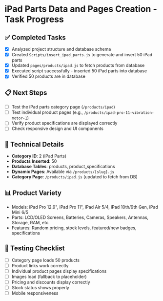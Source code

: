 # iPad Parts Data and Pages Creation - Task Progress

## ✅ Completed Tasks
- [x] Analyzed project structure and database schema
- [x] Created `Scripts/insert_ipad_parts.js` to generate and insert 50 iPad parts
- [x] Updated `pages/products/ipad.js` to fetch products from database
- [x] Executed script successfully - inserted 50 iPad parts into database
- [x] Verified 50 products are in database

## 📋 Next Steps
- [ ] Test the iPad parts category page (`/products/ipad`)
- [ ] Test individual product pages (e.g., `/products/ipad-pro-11-vibration-motor-1`)
- [ ] Verify product specifications are displayed correctly
- [ ] Check responsive design and UI components

## 🔧 Technical Details
- **Category ID**: 2 (iPad Parts)
- **Products Inserted**: 50
- **Database Tables**: products, product_specifications
- **Dynamic Pages**: Available via `/products/[slug].js`
- **Category Page**: `/products/ipad.js` (updated to fetch from DB)

## 📊 Product Variety
- Models: iPad Pro 12.9", iPad Pro 11", iPad Air 5/4, iPad 10th/9th Gen, iPad Mini 6/5
- Parts: LCD/OLED Screens, Batteries, Cameras, Speakers, Antennas, Storage, RAM, etc.
- Features: Random pricing, stock levels, featured/new badges, specifications

## 🧪 Testing Checklist
- [ ] Category page loads 50 products
- [ ] Product links work correctly
- [ ] Individual product pages display specifications
- [ ] Images load (fallback to placeholder)
- [ ] Pricing and discounts display correctly
- [ ] Stock status shows properly
- [ ] Mobile responsiveness
